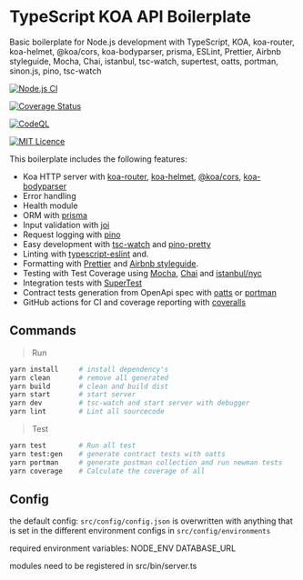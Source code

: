 # TypeScript KOA API Boilerplate

Basic boilerplate for Node.js development with TypeScript, KOA, koa-router, koa-helmet, @koa/cors, koa-bodyparser, prisma, ESLint, Prettier, Airbnb styleguide, Mocha, Chai, istanbul, tsc-watch, supertest, oatts, portman, sinon.js, pino, tsc-watch

[![Node.js CI](https://github.com/bitzr01/typescript-koa-api-boilerplate/actions/workflows/node.js.yml/badge.svg)](https://github.com/bitzr01/typescript-koa-api-boilerplate/actions/workflows/node.js.yml)

[![Coverage Status](https://coveralls.io/repos/github/bitzr01/typescript-koa-api-boilerplate/badge.svg?branch=master)](https://coveralls.io/github/bitzr01/typescript-koa-api-boilerplate?branch=master)

[![CodeQL](https://github.com/bitzr01/typescript-koa-api-boilerplate/actions/workflows/codeql-analysis.yml/badge.svg)](https://github.com/bitzr01/typescript-koa-api-boilerplate/actions/workflows/codeql-analysis.yml)

[<img alt="MIT Licence" src="https://badges.frapsoft.com/os/mit/mit.svg?v=103">](https://opensource.org/licenses/mit-license.php)

This boilerplate includes the following features:

-   Koa HTTP server with [koa-router](https://github.com/ZijianHe/koa-router), [koa-helmet](https://github.com/venables/koa-helmet#readme), [@koa/cors](https://github.com/koajs/cors), [koa-bodyparser](https://github.com/koajs/bodyparser)
-   Error handling
-   Health module
-   ORM with [prisma](https://github.com/prisma/prisma)
-   Input validation with [joi](https://github.com/sideway/joi)
-   Request logging with [pino](https://github.com/pinojs/pino)
-   Easy development with [tsc-watch](https://github.com/gilamran/tsc-watch#readme) and [pino-pretty](https://github.com/pinojs/pino-pretty)
-   Linting with [typescript-eslint](https://github.com/typescript-eslint/typescript-eslint) and.
-   Formatting with [Prettier](https://prettier.io/) and [Airbnb styleguide](https://github.com/airbnb/javascript).
-   Testing with Test Coverage using [Mocha](https://mochajs.org/), [Chai](https://www.chaijs.com/) and [istanbul/nyc](https://istanbul.js.org/)
-   Integration tests with [SuperTest](https://github.com/visionmedia/supertest)
-   Contract tests generation from OpenApi spec with [oatts](https://github.com/google/oatts) or [portman](https://github.com/apideck-libraries/portman)
-   GitHub actions for CI and coverage reporting with [coveralls](https://coveralls.io/)


## Commands

> Run

```zsh 
yarn install     # install dependency's
yarn clean       # remove all generated
yarn build       # clean and build dist
yarn start       # start server
yarn dev         # tsc-watch and start server with debugger
yarn lint        # Lint all sourcecode
```

> Test

```zsh
yarn test        # Run all test
yarn test:gen    # generate contract tests with oatts
yarn portman     # generate postman collection and run newman tests
yarn coverage    # Calculate the coverage of all
```

## Config
the default config: `src/config/config.json` is overwritten with anything that is set in the different environment configs in `src/config/environments`

required environment variables:
NODE_ENV
DATABASE_URL

modules need to be registered in src/bin/server.ts